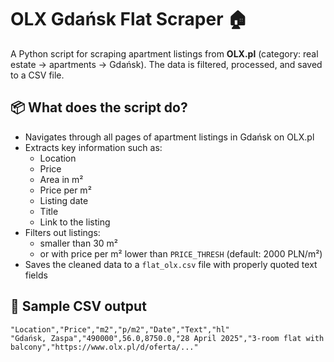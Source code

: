 # OLX Gdańsk Flat Scraper 🏠

A Python script for scraping apartment listings from **OLX.pl** (category: real estate → apartments → Gdańsk). The data is filtered, processed, and saved to a CSV file.

## 📦 What does the script do?

- Navigates through all pages of apartment listings in Gdańsk on OLX.pl
- Extracts key information such as:
  - Location
  - Price
  - Area in m²
  - Price per m²
  - Listing date
  - Title
  - Link to the listing
- Filters out listings:
  - smaller than 30 m²
  - or with price per m² lower than `PRICE_THRESH` (default: 2000 PLN/m²)
- Saves the cleaned data to a `flat_olx.csv` file with properly quoted text fields

## 📄 Sample CSV output

```csv
"Location","Price","m2","p/m2","Date","Text","hl"
"Gdańsk, Zaspa","490000",56.0,8750.0,"28 April 2025","3-room flat with balcony","https://www.olx.pl/d/oferta/..."
